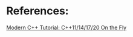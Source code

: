 # References:

  [Modern C++ Tutorial: C++11/14/17/20 On the Fly](https://github.com/changkun/modern-cpp-tutorial)
